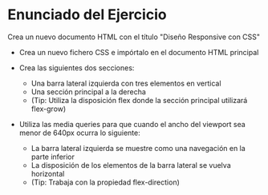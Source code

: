 # Enunciado del Ejercicio

Crea un nuevo documento HTML con el título "Diseño Responsive con CSS"
* Crea un nuevo fichero CSS e impórtalo en el documento HTML principal
* Crea las siguientes dos secciones:
  * Una barra lateral izquierda con tres elementos en vertical
  * Una sección principal a la derecha
  * (Tip: Utiliza la disposición flex donde la sección principal utilizará flex-grow)

* Utiliza las media queries para que cuando el ancho del viewport sea menor de 640px ocurra lo siguiente:
  * La barra lateral izquierda se muestre como una navegación en la parte inferior
  * La disposición de los elementos de la barra lateral se vuelva horizontal
  * (Tip: Trabaja con la propiedad flex-direction)

